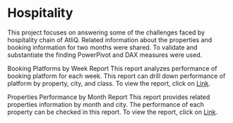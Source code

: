 # Hospitality


This project focuses on answering some of the challenges faced by hospitality chain of AtliQ. Related information about the properties and booking information for two months were shared. To validate and substantiate the finding PowerPivot and DAX measures were used.


Booking Platforms by Week Report
This report analyzes performance of booking platform for each week. This report can drill down performance of platform by property, city, and class. To view the report, click on [Link](https://github.com/mecpradhan/Hospitality/blob/main/Hospitality.pdf). 


Properties Performance by Month Report
This report provides related properties information by month and city. The performance of each property can be checked in this report. To view the report, click on [Link](https://github.com/mecpradhan/Hospitality/blob/main/Hospitality_Properties.pdf).
